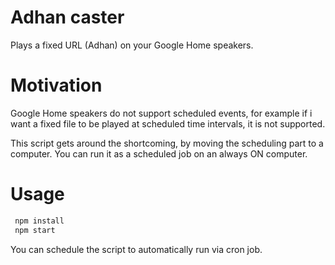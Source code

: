 # Adhan caster

Plays a fixed URL (Adhan) on your Google Home speakers.

# Motivation
Google Home speakers do not support scheduled events, for example if i want a fixed file to be played at scheduled time intervals, it is not supported.

This script gets around the shortcoming, by moving the scheduling part to a computer. You can run it as a scheduled job on an always ON computer.

# Usage
 ```sh
  npm install 
  npm start
 ```
You can schedule the script to automatically run via cron job.

